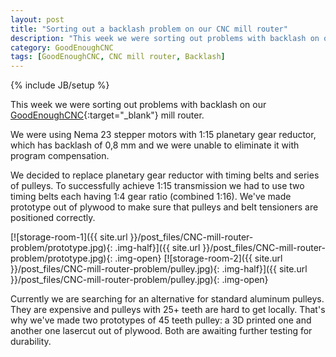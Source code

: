 ```yaml
---
layout: post
title: "Sorting out a backlash problem on our CNC mill router"
description: "This week we were sorting out problems with backlash on our CNC mill router."
category: GoodEnoughCNC
tags: [GoodEnoughCNC, CNC mill router, Backlash]
---
```

{% include JB/setup %}


This week we were sorting out problems with backlash on our [GoodEnoughCNC](http://goodenoughcnc.eu/){:target="_blank"} mill router. 

We were using Nema 23 stepper motors with 1:15 planetary gear reductor, which has backlash of 0,8 mm and we were unable to eliminate it with program compensation. 

We decided to replace planetary gear reductor with timing belts and series of pulleys. To successfully achieve 1:15 transmission we had to use two timing belts each having 1:4 gear ratio (combined 1:16). We've made prototype out of plywood to make sure that pulleys and belt tensioners are positioned correctly.

[![storage-room-1]({{ site.url }}/post_files/CNC-mill-router-problem/prototype.jpg){: .img-half}]({{ site.url }}/post_files/CNC-mill-router-problem/prototype.jpg){: .img-open}
[![storage-room-2]({{ site.url }}/post_files/CNC-mill-router-problem/pulley.jpg){: .img-half}]({{ site.url }}/post_files/CNC-mill-router-problem/pulley.jpg){: .img-open}

Currently we are searching for an alternative for standard aluminum pulleys. They are expensive and pulleys with 25+ teeth are hard to get locally. That's why we've made two prototypes of 45 teeth pulley: a 3D printed one and another one lasercut out of plywood. Both are awaiting further testing for durability. 


